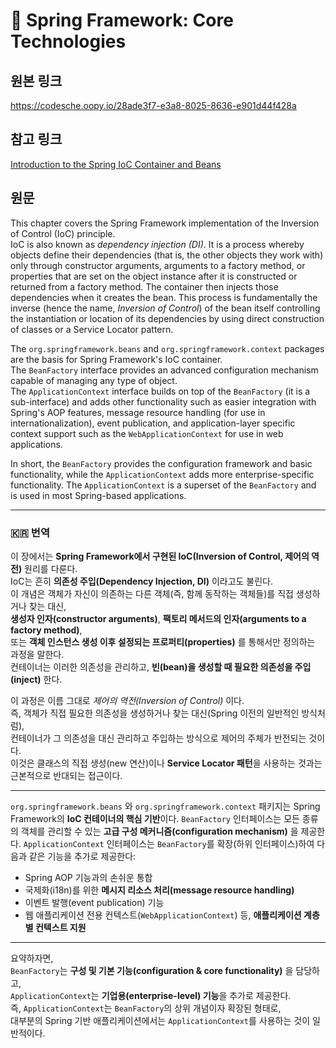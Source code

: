 # 🌱 Spring Framework: Core Technologies

## 원본 링크
https://codesche.oopy.io/28ade3f7-e3a8-8025-8636-e901d44f428a

## 참고 링크
[Introduction to the Spring IoC Container and Beans](https://docs.spring.io/spring-framework/reference/core/beans/introduction.html)

## 원문

This chapter covers the Spring Framework implementation of the Inversion
of Control (IoC) principle.\
IoC is also known as *dependency injection (DI)*. It is a process
whereby objects define their dependencies (that is, the other objects
they work with) only through constructor arguments, arguments to a
factory method, or properties that are set on the object instance after
it is constructed or returned from a factory method. The container then
injects those dependencies when it creates the bean. This process is
fundamentally the inverse (hence the name, *Inversion of Control*) of
the bean itself controlling the instantiation or location of its
dependencies by using direct construction of classes or a Service
Locator pattern.

The `org.springframework.beans` and `org.springframework.context`
packages are the basis for Spring Framework's IoC container.\
The `BeanFactory` interface provides an advanced configuration mechanism
capable of managing any type of object.\
The `ApplicationContext` interface builds on top of the `BeanFactory`
(it is a sub-interface) and adds other functionality such as easier
integration with Spring's AOP features, message resource handling (for
use in internationalization), event publication, and application-layer
specific context support such as the `WebApplicationContext` for use in
web applications.

In short, the `BeanFactory` provides the configuration framework and
basic functionality, while the `ApplicationContext` adds more
enterprise-specific functionality. The `ApplicationContext` is a
superset of the `BeanFactory` and is used in most Spring-based
applications.

------------------------------------------------------------------------

### 🇰🇷 번역

이 장에서는 **Spring Framework에서 구현된 IoC(Inversion of Control,
제어의 역전)** 원리를 다룬다.\
IoC는 흔히 **의존성 주입(Dependency Injection, DI)** 이라고도 불린다.\
이 개념은 객체가 자신이 의존하는 다른 객체(즉, 함께 동작하는 객체들)를
직접 생성하거나 찾는 대신,\
**생성자 인자(constructor arguments)**, **팩토리 메서드의 인자(arguments
to a factory method)**,\
또는 **객체 인스턴스 생성 이후 설정되는 프로퍼티(properties)** 를
통해서만 정의하는 과정을 말한다.\
컨테이너는 이러한 의존성을 관리하고, **빈(bean)을 생성할 때 필요한
의존성을 주입(inject)** 한다.

이 과정은 이름 그대로 *제어의 역전(Inversion of Control)* 이다.\
즉, 객체가 직접 필요한 의존성을 생성하거나 찾는 대신(Spring 이전의
일반적인 방식처럼),\
컨테이너가 그 의존성을 대신 관리하고 주입하는 방식으로 제어의 주체가
반전되는 것이다.\
이것은 클래스의 직접 생성(new 연산)이나 **Service Locator 패턴**을
사용하는 것과는 근본적으로 반대되는 접근이다.

------------------------------------------------------------------------

`org.springframework.beans` 와 `org.springframework.context` 패키지는
Spring Framework의 **IoC 컨테이너의 핵심 기반**이다.
`BeanFactory` 인터페이스는 모든 종류의 객체를 관리할 수 있는 **고급 구성
메커니즘(configuration mechanism)** 을 제공한다.
`ApplicationContext` 인터페이스는 `BeanFactory`를 확장(하위
인터페이스)하여 다음과 같은 기능을 추가로 제공한다:

-   Spring AOP 기능과의 손쉬운 통합
-   국제화(i18n)를 위한 **메시지 리소스 처리(message resource
    handling)**
-   이벤트 발행(event publication) 기능
-   웹 애플리케이션 전용 컨텍스트(`WebApplicationContext`) 등,
    **애플리케이션 계층별 컨텍스트 지원**

------------------------------------------------------------------------

요약하자면,\
`BeanFactory`는 **구성 및 기본 기능(configuration & core
functionality)** 을 담당하고,\
`ApplicationContext`는 **기업용(enterprise-level) 기능**을 추가로
제공한다.\
즉, `ApplicationContext`는 `BeanFactory`의 상위 개념이자 확장된 형태로,\
대부분의 Spring 기반 애플리케이션에서는 `ApplicationContext`를 사용하는
것이 일반적이다.
